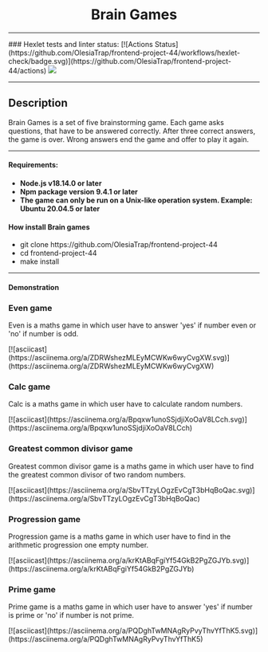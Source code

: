 <h1 align="center" font-size="48px">Brain Games</h1>
<hr>
### Hexlet tests and linter status:
[![Actions Status](https://github.com/OlesiaTrap/frontend-project-44/workflows/hexlet-check/badge.svg)](https://github.com/OlesiaTrap/frontend-project-44/actions)
<a href="https://codeclimate.com/github/OlesiaTrap/frontend-project-44/maintainability"><img src="https://api.codeclimate.com/v1/badges/5974e46395839b341d85/maintainability" /></a>
<hr>
<h2>Description</h2>
<p>Brain Games is a set of five brainstorming game. Each game asks questions, that have to be answered correctly. After three correct answers, the game is over. Wrong answers end the game and offer to play it again.</p>
<hr>
<h4>Requirements:<h4>
<ul>
  <li>Node.js v18.14.0 or later</li>
  <li>Npm package version 9.4.1 or later</li>
  <li>The game can only be run on a Unix-like operation system. Example: Ubuntu 20.04.5 or later</li>
</ul>
<h4>How install Brain games</h4>
<ul>
  <li>git clone https://github.com/OlesiaTrap/frontend-project-44</li>
  <li>cd frontend-project-44</li>
  <li>make install</li>
</ul>
<hr>
<h4>Demonstration</h4>
<h3>Even game</h3>
<p>Even is a maths game in which user have to answer 'yes' if number even or 'no' if number is odd.</p>
[![asciicast](https://asciinema.org/a/ZDRWshezMLEyMCWKw6wyCvgXW.svg)](https://asciinema.org/a/ZDRWshezMLEyMCWKw6wyCvgXW)
<h3>Calc game</h3>
<p>Calc is a maths game in which user have to calculate random numbers.</p>
[![asciicast](https://asciinema.org/a/Bpqxw1unoSSjdjiXoOaV8LCch.svg)](https://asciinema.org/a/Bpqxw1unoSSjdjiXoOaV8LCch)
<h3>Greatest common divisor game</h3>
<p>Greatest common divisor game is a maths game in which user have to find the greatest common divisor of two random numbers.</p>
[![asciicast](https://asciinema.org/a/SbvTTzyLOgzEvCgT3bHqBoQac.svg)](https://asciinema.org/a/SbvTTzyLOgzEvCgT3bHqBoQac)
<h3>Progression game</h3>
<p>Progression game is a maths game in which user have to find in the arithmetic progression one empty number.</p>
[![asciicast](https://asciinema.org/a/krKtABqFgiYf54GkB2PgZGJYb.svg)](https://asciinema.org/a/krKtABqFgiYf54GkB2PgZGJYb)
<h3>Prime game</h3>
<p>Prime game is a maths game in which user have to answer 'yes' if number is prime or 'no' if number is not prime.</p>
[![asciicast](https://asciinema.org/a/PQDghTwMNAgRyPvyThvYfThK5.svg)](https://asciinema.org/a/PQDghTwMNAgRyPvyThvYfThK5)
